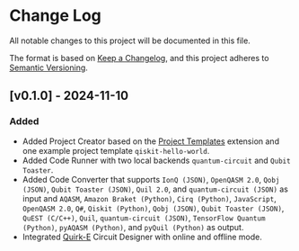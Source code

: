 # Change Log

All notable changes to this project will be documented in this file.

The format is based on [Keep a Changelog](https://keepachangelog.com/en/1.1.0/), and this project adheres to [Semantic Versioning](https://semver.org/spec/v2.0.0.html).

## [v0.1.0] - 2024-11-10

### Added

- Added Project Creator based on the [Project Templates](https://github.com/cantonios/vscode-project-templates) extension and one example project template `qiskit-hello-world`.
- Added Code Runner with two local backends `quantum-circuit` and `Qubit Toaster`.
- Added Code Converter that supports `IonQ (JSON)`, `OpenQASM 2.0`, `Qobj (JSON)`, `Qubit Toaster (JSON)`, `Quil 2.0`, and `quantum-circuit (JSON)` as input and `AQASM`, `Amazon Braket (Python)`, `Cirq (Python)`, `JavaScript`, `OpenQASM 2.0`, `Q#`, `Qiskit (Python)`, `Qobj (JSON)`, `Qubit Toaster (JSON)`, `QuEST (C/C++)`, `Quil`, `quantum-circuit (JSON)`, `TensorFlow Quantum (Python)`, `pyAQASM (Python)`, and `pyQuil (Python)` as output.
- Integrated [Quirk-E](https://github.com/DEQSE-Project/Quirk-E) Circuit Designer with online and offline mode.
